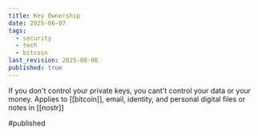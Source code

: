 ```yaml
---
title: Key Ownership
date: 2025-06-07
tags:
  - security
  - tech
  - bitcoin
last_revision: 2025-08-06
published: true
---
```

If you don't control your private keys, you cant't control your data or your money. 
Applies to [[bitcoin]], email, identity, and personal digital files or notes in [[nostr]]


#published
